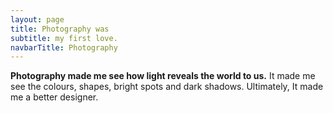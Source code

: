```yaml
---
layout: page
title: Photography was
subtitle: my first love.
navbarTitle: Photography
---
```


<!-- All that and the right moment emotion emerges -->
<b>Photography made me see how light reveals the world to us.</b> It made me see the colours, shapes, bright spots and dark shadows. Ultimately, It made me a better designer.

<vue-picture-swipe class="gallery" :items="images" />

<!-- ### How it all started
It all started with the [Wild Kingdom](#). I fall in love with photography, watching an old man go around Africa, play with lions, . I was maybe 4-5 years old, but I can remember it clearly. Mine mind was like a disco ball.

It was the Wild Kingdom. I used to dream about going there and look at them, explore them, take pictures of them, and film them. 
 -->

<script>
import Vue from 'vue'
import VuePictureSwipe from 'vue-picture-swipe';
Vue.component('vue-picture-swipe', VuePictureSwipe);
import simg from '@/components/simg.vue'

export default {
  data( ){
    return {
      images: [
        {
          src: require('@/assets/images/photography/sg-photo-09.jpg'),
          thumbnail: require('@/assets/images/photography/thumb/sg-photo-09.jpg'),
          w: 2048,
          h: 1365,
          alt: 'Image',
        },
        {
          src: require('@/assets/images/photography/sg-photo-01.jpg'),
          thumbnail: require('@/assets/images/photography/thumb/sg-photo-01.jpg'),
          w: 2048,
          h: 1365,
          alt: 'Image',
        },
        {
          src: require('@/assets/images/photography/sg-photo-02.jpg'),
          thumbnail: require('@/assets/images/photography/thumb/sg-photo-02.jpg'),
          w: 2048,
          h: 1365,
          alt: 'Image',
        },
        {
          src: require('@/assets/images/photography/sg-photo-18.jpg'),
          thumbnail: require('@/assets/images/photography/thumb/sg-photo-18.jpg'),
          class: 'test',
          w: 2048,
          h: 1365,
          alt: 'Image',
        },
        {
          src: require('@/assets/images/photography/sg-photo-03.jpg'),
          thumbnail: require('@/assets/images/photography/thumb/sg-photo-03.jpg'),
          w: 2048,
          h: 1365,
          alt: 'Image',
        },
        {
          src: require('@/assets/images/photography/sg-photo-24.jpg'),
          thumbnail: require('@/assets/images/photography/thumb/sg-photo-24.jpg'),
          class: 'test',
          w: 2048,
          h: 1365,
          alt: 'Image',
        },
        {
          src: require('@/assets/images/photography/sg-photo-04.jpg'),
          thumbnail: require('@/assets/images/photography/thumb/sg-photo-04.jpg'),
          w: 2048,
          h: 1365,
          alt: 'Image',
        },
        {
          src: require('@/assets/images/photography/sg-photo-05.jpg'),
          thumbnail: require('@/assets/images/photography/thumb/sg-photo-05.jpg'),
          w: 2048,
          h: 1348,
          alt: 'Image',
        },
        {
          src: require('@/assets/images/photography/sg-photo-11.jpg'),
          thumbnail: require('@/assets/images/photography/thumb/sg-photo-11.jpg'),
          class: 'test',
          w: 1365,
          h: 2048,
          alt: 'Image',
        },
        {
          src: require('@/assets/images/photography/sg-photo-06.jpg'),
          thumbnail: require('@/assets/images/photography/thumb/sg-photo-06.jpg'),
          w: 2048,
          h: 1365,
          alt: 'Image',
        },
        {
          src: require('@/assets/images/photography/sg-photo-07.jpg'),
          thumbnail: require('@/assets/images/photography/thumb/sg-photo-07.jpg'),
          w: 2048,
          h: 1365,
          alt: 'Image',
        },
        {
          src: require('@/assets/images/photography/sg-photo-08.jpg'),
          thumbnail: require('@/assets/images/photography/thumb/sg-photo-08.jpg'),
          w: 2048,
          h: 1365,
          alt: 'Image',
        },
        {
          src: require('@/assets/images/photography/sg-photo-10.jpg'),
          thumbnail: require('@/assets/images/photography/thumb/sg-photo-10.jpg'),
          class: 'test',
          w: 2048,
          h: 1365,
          alt: 'Image',
        },

        {
          src: require('@/assets/images/photography/sg-photo-12.jpg'),
          thumbnail: require('@/assets/images/photography/thumb/sg-photo-12.jpg'),
          class: 'test',
          w: 2048,
          h: 1365,
          alt: 'Image',
        },
        {
          src: require('@/assets/images/photography/sg-photo-13.jpg'),
          thumbnail: require('@/assets/images/photography/thumb/sg-photo-13.jpg'),
          class: 'test',
          w: 2048,
          h: 1365,
          alt: 'Image',
        },
        {
          src: require('@/assets/images/photography/sg-photo-14.jpg'),
          thumbnail: require('@/assets/images/photography/thumb/sg-photo-14.jpg'),
          class: 'test',
          w: 2048,
          h: 1365,
          alt: 'Image',
        },
        {
          src: require('@/assets/images/photography/sg-photo-15.jpg'),
          thumbnail: require('@/assets/images/photography/thumb/sg-photo-15.jpg'),
          class: 'test',
          w: 2048,
          h: 1365,
          alt: 'Image',
        },
        {
          src: require('@/assets/images/photography/sg-photo-16.jpg'),
          thumbnail: require('@/assets/images/photography/thumb/sg-photo-16.jpg'),
          class: 'test',
          w: 2048,
          h: 1365,
          alt: 'Image',
        },
        {
          src: require('@/assets/images/photography/sg-photo-17.jpg'),
          thumbnail: require('@/assets/images/photography/thumb/sg-photo-17.jpg'),
          class: 'test',
          w: 2048,
          h: 1365,
          alt: 'Image',
        },
        {
          src: require('@/assets/images/photography/sg-photo-19.jpg'),
          thumbnail: require('@/assets/images/photography/thumb/sg-photo-19.jpg'),
          class: 'test',
          w: 1594,
          h: 2048,
          alt: 'Image',
        },
        {
          src: require('@/assets/images/photography/sg-photo-20.jpg'),
          thumbnail: require('@/assets/images/photography/thumb/sg-photo-20.jpg'),
          class: 'test',
          w: 2048,
          h: 1365,
          alt: 'Image',
        },
        {
          src: require('@/assets/images/photography/sg-photo-22.jpg'),
          thumbnail: require('@/assets/images/photography/thumb/sg-photo-22.jpg'),
          class: 'test',
          w: 2048,
          h: 1365,
          alt: 'Image',
        },
        {
          src: require('@/assets/images/photography/sg-photo-28.jpg'),
          thumbnail: require('@/assets/images/photography/thumb/sg-photo-28.jpg'),
          class: 'test',
          w: 2048,
          h: 1331,
          alt: 'Image',
        },
        {
          src: require('@/assets/images/photography/sg-photo-36.jpg'),
          thumbnail: require('@/assets/images/photography/thumb/sg-photo-36.jpg'),
          class: 'test',
          w: 1405,
          h: 2048,
          alt: 'Image',
        },
        {
          src: require('@/assets/images/photography/sg-photo-31.jpg'),
          thumbnail: require('@/assets/images/photography/thumb/sg-photo-31.jpg'),
          class: 'test',
          w: 1365,
          h: 2048,
          alt: 'Image',
        },
        {
          src: require('@/assets/images/photography/sg-photo-37.jpg'),
          thumbnail: require('@/assets/images/photography/thumb/sg-photo-37.jpg'),
          class: 'test',
          w: 2048,
          h: 1365,
          alt: 'Image',
        },
        {
          src: require('@/assets/images/photography/sg-photo-32.jpg'),
          thumbnail: require('@/assets/images/photography/thumb/sg-photo-32.jpg'),
          class: 'test',
          w: 2048,
          h: 1365,
          alt: 'Image',
        },
        {
          src: require('@/assets/images/photography/sg-photo-34.jpg'),
          thumbnail: require('@/assets/images/photography/thumb/sg-photo-34.jpg'),
          class: 'test',
          w: 2048,
          h: 1365,
          alt: 'Image',
        },
        {
          src: require('@/assets/images/photography/sg-photo-35.jpg'),
          thumbnail: require('@/assets/images/photography/thumb/sg-photo-35.jpg'),
          class: 'test',
          w: 2048,
          h: 1152,
          alt: 'Image',
        },
        {
          src: require('@/assets/images/photography/sg-photo-25.jpg'),
          thumbnail: require('@/assets/images/photography/thumb/sg-photo-25.jpg'),
          class: 'test',
          w: 2048,
          h: 1365,
          alt: 'Image',
        },
        {
          src: require('@/assets/images/photography/sg-photo-30.jpg'),
          thumbnail: require('@/assets/images/photography/thumb/sg-photo-30.jpg'),
          class: 'test',
          w: 1365,
          h: 2048,
          alt: 'Image',
        },
      ]
    }
  },
  components: {
    simg
  }
}
</script>
<style lang="stylus">
.photography
  --page-header-bgc: #111;
  --page-header-border-color: #222;
  --content-bgc #111

  p b
    font-weight: 700
  *
    -webkit-font-smoothing: antialiased;
    -moz-osx-font-smoothing: grayscale;
  &__nav
    color #fafafa
    a:hover
      color #111
  &__footer
    background-color: #111;
    border-top-color: transparent;
    *
      color #eee
    .gray
      p
        color #555
      a
        color #888
        &:before
          background-color: #555;
        &:hover
          color #fff
  .page-title
    color #eee
  .content
    /*background-color: #111*/
    h2,h3,p
      color #fafafa
  .gallery
    margin-top: 3rem;
    /*background-color: #afa;*/
    grid-column 1/ -1 !important
    padding-left: 5px;
    padding-right: 5px;
    .my-gallery
      display: grid;
      grid-gap 5px
      grid-template-columns repeat(auto-fit, minmax(260px, 1fr))
      grid-auto-rows 216px
      grid-auto-flow dense
      figure
        margin: 0;
        padding: 0;
        /*overflow: hidden;*/
        display: flex;
        justify-content: center;
        align-items: center;
        /* Vertical */
        &:nth-of-type(9),
        &:nth-of-type(20)
        &:nth-of-type(24)
        &:nth-of-type(25)
          grid-row: span 2;

        /* Big */
        &:nth-of-type(1),
        &:nth-of-type(4),
        &:nth-of-type(18)
          grid-row: span 2;
          grid-column: span 2;
        a
          display: flex;
          height: 100%;
          width: 100%;
          &:before
            display: none;

          img
            max-width: initial;
            width: 100%;
            height: 100%;
            object-fit: cover;

</style> 
